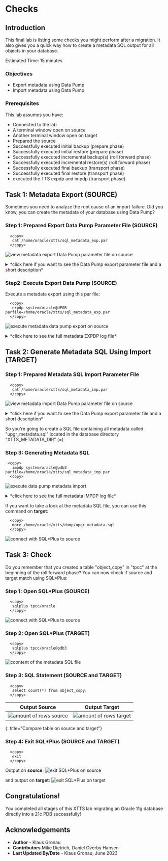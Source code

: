 # Checks  

## Introduction

This final lab is listing some checks you might perform after a migration. It also gives you a quick way how to create a metadata SQL output for all objects in your database.

Estimated Time: 15 minutes

### Objectives

- Export metadata using Data Pump
- Import metadata using Data Pump


### Prerequisites

This lab assumes you have:

- Connected to the lab
- A terminal window open on source
- Another terminal window open on target
- Prepared the source
- Successfully executed initial backup (prepare phase)
- Successfully executed initial restore (prepare phase)
- Successfully executed incremental backup(s) (roll forward phase)
- Successfully executed incremental restore(s) (roll forward phase)
- Successfully executed final backup (transport phase)
- Successfully executed final restore (transport phase)
- executed the TTS expdp and impdp (transport phase)



## Task 1: Metadata Export (SOURCE)
Sometimes you need to analyze the root cause of an import failure. Did you know, you can create the metadata of your database using Data Pump?

### Step 1: Prepared Export Data Pump Parameter File (SOURCE)

  ```
    <copy>
     cat /home/oracle/xtts/sql_metadata_exp.par
    </copy>
  ```

![view metadata export Data Pump parameter file on source ](./images/sql-metadat-export-par.png " ")

<details>
 <summary>*click here if you want to see the Data Pump export parameter file and a short description*</summary>


| Parameter | Comment |
| :-------- | :-----|
| directory=XTTS\_METADATA\_DIR | Specifies the default location to which export can write the dump file set and the log file |
| dumpfile=upgr\_metadata\_%U.dmp | Is the name of the dump file |
| cluster=N | Restricts to execute the current job on the node where it was started  |
| job_name=cre_metadata_exp | Specifies a job name for the metadata export  |
| content=metadata_only | Exports only metadata  |
| filesize=10737418240 | Restricts the export of the Data Pump export to given amount of bytes  |
| logfile=cre\_metadata\_exp.log | This parameter specifies the name for the log file of the export job. |
| full=y | FULL specifies that you want to perform a full database mode export  |
| parallel=1 | In 11.2 metadata is only exported with parallelism of 1  |
{: title="Data Pump Metadata Export Parameter File"}

</details>

### Step2: Execute Export Data Pump (SOURCE)
Execute a metadata export using this par file:


  ```
    <copy>
     expdp system/oracle@UPGR parfile=/home/oracle/xtts/sql_metadata_exp.par
    </copy>
  ```
![execute metadata data pump export on source ](./images/sql-metadata-export.png " ")


<details>
 <summary>*click here to see the full metadata EXPDP log file*</summary>

  ``` text
[UPGR] oracle@hol:~/xtts/source
$ expdp system/oracle@UPGR parfile=/home/oracle/xtts/sql_metadata_exp.par

Export: Release 11.2.0.4.0 - Production on Wed Jun 28 16:52:14 2023

Copyright (c) 1982, 2011, Oracle and/or its affiliates.  All rights reserved.

Connected to: Oracle Database 11g Enterprise Edition Release 11.2.0.4.0 - 64bit Production
With the Partitioning, OLAP, Data Mining and Real Application Testing options
Starting "SYSTEM"."CRE_METADATA_EXP":  system/********@UPGR parfile=/home/oracle/xtts/sql_metadata_exp.par
Processing object type DATABASE_EXPORT/TABLESPACE
Processing object type DATABASE_EXPORT/PROFILE
Processing object type DATABASE_EXPORT/SYS_USER/USER
Processing object type DATABASE_EXPORT/SCHEMA/USER
Processing object type DATABASE_EXPORT/ROLE
Processing object type DATABASE_EXPORT/GRANT/SYSTEM_GRANT/PROC_SYSTEM_GRANT
Processing object type DATABASE_EXPORT/SCHEMA/GRANT/SYSTEM_GRANT
Processing object type DATABASE_EXPORT/SCHEMA/ROLE_GRANT
Processing object type DATABASE_EXPORT/SCHEMA/DEFAULT_ROLE
Processing object type DATABASE_EXPORT/SCHEMA/TABLESPACE_QUOTA
Processing object type DATABASE_EXPORT/RESOURCE_COST
Processing object type DATABASE_EXPORT/TRUSTED_DB_LINK
Processing object type DATABASE_EXPORT/SCHEMA/SEQUENCE/SEQUENCE
Processing object type DATABASE_EXPORT/DIRECTORY/DIRECTORY
Processing object type DATABASE_EXPORT/DIRECTORY/GRANT/OWNER_GRANT/OBJECT_GRANT
Processing object type DATABASE_EXPORT/CONTEXT
Processing object type DATABASE_EXPORT/SCHEMA/PUBLIC_SYNONYM/SYNONYM
Processing object type DATABASE_EXPORT/SCHEMA/SYNONYM
Processing object type DATABASE_EXPORT/SCHEMA/TYPE/TYPE_SPEC
Processing object type DATABASE_EXPORT/SYSTEM_PROCOBJACT/PRE_SYSTEM_ACTIONS/PROCACT_SYSTEM
Processing object type DATABASE_EXPORT/SYSTEM_PROCOBJACT/PROCOBJ
Processing object type DATABASE_EXPORT/SYSTEM_PROCOBJACT/POST_SYSTEM_ACTIONS/PROCACT_SYSTEM
Processing object type DATABASE_EXPORT/SCHEMA/PROCACT_SCHEMA
Processing object type DATABASE_EXPORT/SCHEMA/TABLE/TABLE
Processing object type DATABASE_EXPORT/SCHEMA/TABLE/PRE_TABLE_ACTION
Processing object type DATABASE_EXPORT/SCHEMA/TABLE/GRANT/OWNER_GRANT/OBJECT_GRANT
Processing object type DATABASE_EXPORT/SCHEMA/TABLE/COMMENT
Processing object type DATABASE_EXPORT/SCHEMA/PACKAGE/PACKAGE_SPEC
Processing object type DATABASE_EXPORT/SCHEMA/FUNCTION/FUNCTION
Processing object type DATABASE_EXPORT/SCHEMA/PROCEDURE/PROCEDURE
Processing object type DATABASE_EXPORT/SCHEMA/PACKAGE/COMPILE_PACKAGE/PACKAGE_SPEC/ALTER_PACKAGE_SPEC
Processing object type DATABASE_EXPORT/SCHEMA/FUNCTION/ALTER_FUNCTION
Processing object type DATABASE_EXPORT/SCHEMA/PROCEDURE/ALTER_PROCEDURE
Processing object type DATABASE_EXPORT/SCHEMA/TABLE/INDEX/INDEX
Processing object type DATABASE_EXPORT/SCHEMA/TABLE/CONSTRAINT/CONSTRAINT
Processing object type DATABASE_EXPORT/SCHEMA/TABLE/INDEX/STATISTICS/INDEX_STATISTICS
Processing object type DATABASE_EXPORT/SCHEMA/VIEW/VIEW
Processing object type DATABASE_EXPORT/SCHEMA/VIEW/GRANT/OWNER_GRANT/OBJECT_GRANT
Processing object type DATABASE_EXPORT/SCHEMA/VIEW/COMMENT
Processing object type DATABASE_EXPORT/SCHEMA/PACKAGE_BODIES/PACKAGE/PACKAGE_BODY
Processing object type DATABASE_EXPORT/SCHEMA/TABLE/CONSTRAINT/REF_CONSTRAINT
Processing object type DATABASE_EXPORT/SCHEMA/TABLE/STATISTICS/TABLE_STATISTICS
Processing object type DATABASE_EXPORT/SCHEMA/TABLE/POST_TABLE_ACTION
Processing object type DATABASE_EXPORT/SCHEMA/TABLE/TRIGGER
Processing object type DATABASE_EXPORT/SCHEMA/POST_SCHEMA/PROCACT_SCHEMA
Processing object type DATABASE_EXPORT/AUDIT
Master table "SYSTEM"."CRE_METADATA_EXP" successfully loaded/unloaded
******************************************************************************
Dump file set for SYSTEM.CRE_METADATA_EXP is:
  /home/oracle/xtts/dump/upgr_metadata_01.dmp
Job "SYSTEM"."CRE_METADATA_EXP" successfully completed at Wed Jun 28 16:53:02 2023 elapsed 0 00:00:47

[UPGR] oracle@hol:~/xtts/source
$
  ```
</details>


## Task 2: Generate Metadata SQL Using Import (TARGET)

### Step 1: Prepared Metadata SQL Import Parameter File
  ```
    <copy>
     cat /home/oracle/xtts/sql_metadata_imp.par
    </copy>
  ```

![view metadata import Data Pump parameter file on source ](./images/sql-metadat-import-par.png " ")

<details>
 <summary>*click here if you want to see the Data Pump export parameter file and a short description*</summary>


| Parameter | Comment |
| :-------- | :-----|
| DIRECTORY=XTTS\_METADATA\_DIR | Specifies the default location to which Export can write the dump file set and the log file |
| DUMPFILE=exp\_metadata.dmp | Is the name of the dump file |
| logfile=xtts\_export\_metadata.log | This parameter specifies the name for the log file of the export job. |
| sqlfile=upgr_metadata.sql | The name of the file containing SQL statements of the metadata  |
| job_name=cre_metadata | The name of the import Data Pump job  |
{: title="Data Pump Metadata Import SQL Parameter File"}

</details>

So you're going to create a SQL file containing all metadata called "upgr_metadata.sql" located in the database directory "XTTS_METADATA_DIR" (=)
### Step 3: Generating Metadata SQL


  ```
   <copy>
     impdp system/oracle@pdb3 parfile=/home/oracle/xtts/sql_metadata_imp.par
    <copy>
  ```

![execute data pump metadata import](./images/sql-metadata-import.png " ")

<details>
 <summary>*click here to see the full metadata IMPDP log file*</summary>

  ``` text
[CDB3] oracle@hol:~/xtts/target
$ impdp system/oracle@pdb3 parfile=/home/oracle/xtts/sql_metadata_imp.par

Import: Release 21.0.0.0.0 - Production on Wed Jun 28 17:00:39 2023
Version 21.5.0.0.0

Copyright (c) 1982, 2021, Oracle and/or its affiliates.  All rights reserved.


Connected to: Oracle Database 21c Enterprise Edition Release 21.0.0.0.0 - Production
Master table "SYSTEM"."CRE_METADATA" successfully loaded/unloaded
Starting "SYSTEM"."CRE_METADATA":  system/********@pdb3 parfile=/home/oracle/xtts/sql_metadata_imp.par
Processing object type DATABASE_EXPORT/TABLESPACE
Processing object type DATABASE_EXPORT/PROFILE
Processing object type DATABASE_EXPORT/SYS_USER/USER
Processing object type DATABASE_EXPORT/SCHEMA/USER
Processing object type DATABASE_EXPORT/ROLE
Processing object type DATABASE_EXPORT/GRANT/SYSTEM_GRANT/PROC_SYSTEM_GRANT
Processing object type DATABASE_EXPORT/SCHEMA/GRANT/SYSTEM_GRANT
Processing object type DATABASE_EXPORT/SCHEMA/ROLE_GRANT
Processing object type DATABASE_EXPORT/SCHEMA/DEFAULT_ROLE
Processing object type DATABASE_EXPORT/SCHEMA/TABLESPACE_QUOTA
Processing object type DATABASE_EXPORT/RESOURCE_COST
Processing object type DATABASE_EXPORT/TRUSTED_DB_LINK
Processing object type DATABASE_EXPORT/SCHEMA/SEQUENCE/SEQUENCE
Processing object type DATABASE_EXPORT/DIRECTORY/DIRECTORY
Processing object type DATABASE_EXPORT/DIRECTORY/GRANT/OWNER_GRANT/OBJECT_GRANT
Processing object type DATABASE_EXPORT/CONTEXT
Processing object type DATABASE_EXPORT/SCHEMA/TYPE/TYPE_SPEC
Processing object type DATABASE_EXPORT/SYSTEM_PROCOBJACT/PRE_SYSTEM_ACTIONS/PROCACT_SYSTEM
Processing object type DATABASE_EXPORT/SYSTEM_PROCOBJACT/PROCOBJ
Processing object type DATABASE_EXPORT/SYSTEM_PROCOBJACT/POST_SYSTEM_ACTIONS/PROCACT_SYSTEM
Processing object type DATABASE_EXPORT/SCHEMA/PROCACT_SCHEMA
Processing object type DATABASE_EXPORT/SCHEMA/TABLE/TABLE
Processing object type DATABASE_EXPORT/SCHEMA/TABLE/PRE_TABLE_ACTION
Processing object type DATABASE_EXPORT/SCHEMA/TABLE/GRANT/OWNER_GRANT/OBJECT_GRANT
Processing object type DATABASE_EXPORT/SCHEMA/TABLE/COMMENT
Processing object type DATABASE_EXPORT/SCHEMA/PACKAGE/PACKAGE_SPEC
Processing object type DATABASE_EXPORT/SCHEMA/PROCEDURE/PROCEDURE
Processing object type DATABASE_EXPORT/SCHEMA/PACKAGE/COMPILE_PACKAGE/PACKAGE_SPEC/ALTER_PACKAGE_SPEC
Processing object type DATABASE_EXPORT/SCHEMA/PROCEDURE/ALTER_PROCEDURE
Processing object type DATABASE_EXPORT/SCHEMA/TABLE/INDEX/INDEX
Processing object type DATABASE_EXPORT/SCHEMA/TABLE/CONSTRAINT/CONSTRAINT
Processing object type DATABASE_EXPORT/SCHEMA/TABLE/INDEX/STATISTICS/INDEX_STATISTICS
Processing object type DATABASE_EXPORT/SCHEMA/VIEW/VIEW
Processing object type DATABASE_EXPORT/SCHEMA/PACKAGE_BODIES/PACKAGE/PACKAGE_BODY
Processing object type DATABASE_EXPORT/SCHEMA/TABLE/CONSTRAINT/REF_CONSTRAINT
Processing object type DATABASE_EXPORT/SCHEMA/TABLE/STATISTICS/TABLE_STATISTICS
Processing object type DATABASE_EXPORT/SCHEMA/TABLE/POST_TABLE_ACTION
Processing object type DATABASE_EXPORT/SCHEMA/TABLE/TRIGGER
Processing object type DATABASE_EXPORT/SCHEMA/POST_SCHEMA/PROCACT_SCHEMA
Processing object type DATABASE_EXPORT/AUDIT
Job "SYSTEM"."CRE_METADATA" successfully completed at Wed Jun 28 17:01:00 2023 elapsed 0 00:00:15

[CDB3] oracle@hol:~/xtts/target
$
  ```
</details>

If you want to take a look at the metadata SQL file, you can use this command on __target__:

  ```
    <copy>
     more /home/oracle/xtts/dump/upgr_metadata.sql
    </copy>
  ```
![connect with SQL*Plus to source](./images/sqlplus-src.png " ") 



## Task  3: Check
Do you remember that you created a table "object_copy" in "tpcc" at the beginning of the roll forward phase?
You can now check if source and target match using SQL*Plus:

### Step 1: Open SQL*Plus (SOURCE)

  ```
    <copy>
     sqlplus tpcc/oracle
    </copy>
  ```
![connect with SQL*Plus to source](./images/sqlplus-src.png " ") 

### Step 2: Open SQL*Plus (TARGET)
  ```
    <copy>
     sqlplus tpcc/oracle@pdb3
    </copy>
  ```
![ccontent of the metadata SQL file](./images/metadata-sql-file.png " ") 

### Step 3: SQL Statement (SOURCE and TARGET)
  ```
    <copy>
     select count(*) from object_copy;
    </copy>
  ```

| Output Source | Output Target |
| :--------: | :-----:|
| ![amount of rows source](./images/result-src.png " ")  | ![amount of rows target](./images/result-trg.png " ") |
{: title="Compare table on source and target"}

### Step 4: Exit SQL*Plus (SOURCE and TARGET)

  ```
    <copy>
     exit
    </copy>
  ```
Output on __source__:
![exit SQL*Plus on source](./images/disconnect-sqlplus-src.png " ")

and output on __target__:
![exit SQL*Plus on target](./images/disconnect-sqlplus-trg.png " ")



## Congratulations! 
You completed all stages of this XTTS lab migrating an Oracle 11g database directly into a 21c PDB successfully!


## Acknowledgements
* **Author** - Klaus Gronau
* **Contributors** Mike Dietrich, Daniel Overby Hansen  
* **Last Updated By/Date** - Klaus Gronau, June 2023
